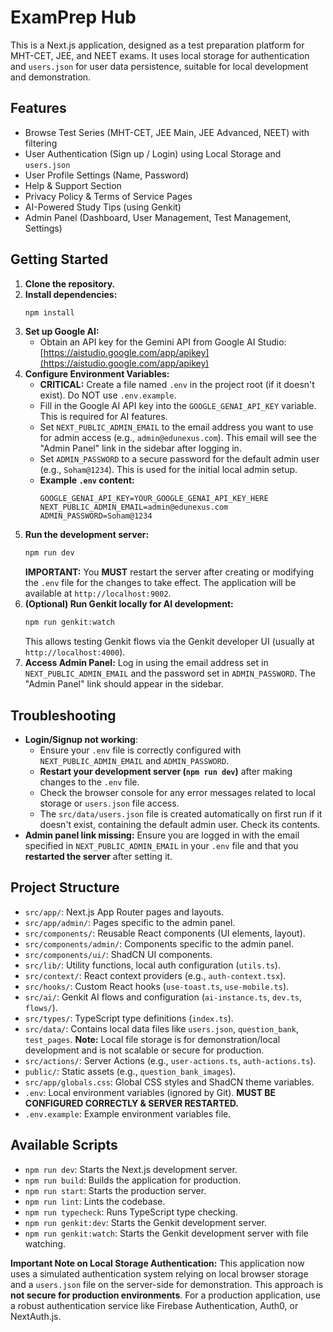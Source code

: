 # ExamPrep Hub

This is a Next.js application, designed as a test preparation platform for MHT-CET, JEE, and NEET exams.
It uses local storage for authentication and `users.json` for user data persistence, suitable for local development and demonstration.

## Features

*   Browse Test Series (MHT-CET, JEE Main, JEE Advanced, NEET) with filtering
*   User Authentication (Sign up / Login) using Local Storage and `users.json`
*   User Profile Settings (Name, Password)
*   Help & Support Section
*   Privacy Policy & Terms of Service Pages
*   AI-Powered Study Tips (using Genkit)
*   Admin Panel (Dashboard, User Management, Test Management, Settings)

## Getting Started

1.  **Clone the repository.**
2.  **Install dependencies:**
    ```bash
    npm install
    ```
3.  **Set up Google AI:**
    *   Obtain an API key for the Gemini API from Google AI Studio: [https://aistudio.google.com/app/apikey](https://aistudio.google.com/app/apikey)
4.  **Configure Environment Variables:**
    *   **CRITICAL:** Create a file named `.env` in the project root (if it doesn't exist). Do NOT use `.env.example`.
    *   Fill in the Google AI API key into the `GOOGLE_GENAI_API_KEY` variable. This is required for AI features.
    *   Set `NEXT_PUBLIC_ADMIN_EMAIL` to the email address you want to use for admin access (e.g., `admin@edunexus.com`). This email will see the "Admin Panel" link in the sidebar after logging in.
    *   Set `ADMIN_PASSWORD` to a secure password for the default admin user (e.g., `Soham@1234`). This is used for the initial local admin setup.
    *   **Example `.env` content:**
        ```
        GOOGLE_GENAI_API_KEY=YOUR_GOOGLE_GENAI_API_KEY_HERE
        NEXT_PUBLIC_ADMIN_EMAIL=admin@edunexus.com
        ADMIN_PASSWORD=Soham@1234
        ```
5.  **Run the development server:**
    ```bash
    npm run dev
    ```
    **IMPORTANT:** You **MUST** restart the server after creating or modifying the `.env` file for the changes to take effect.
    The application will be available at `http://localhost:9002`.
6.  **(Optional) Run Genkit locally for AI development:**
    ```bash
    npm run genkit:watch
    ```
    This allows testing Genkit flows via the Genkit developer UI (usually at `http://localhost:4000`).
7.  **Access Admin Panel:** Log in using the email address set in `NEXT_PUBLIC_ADMIN_EMAIL` and the password set in `ADMIN_PASSWORD`. The "Admin Panel" link should appear in the sidebar.

## Troubleshooting

*   **Login/Signup not working**:
    *   Ensure your `.env` file is correctly configured with `NEXT_PUBLIC_ADMIN_EMAIL` and `ADMIN_PASSWORD`.
    *   **Restart your development server (`npm run dev`)** after making changes to the `.env` file.
    *   Check the browser console for any error messages related to local storage or `users.json` file access.
    *   The `src/data/users.json` file is created automatically on first run if it doesn't exist, containing the default admin user. Check its contents.
*   **Admin panel link missing:** Ensure you are logged in with the email specified in `NEXT_PUBLIC_ADMIN_EMAIL` in your `.env` file and that you **restarted the server** after setting it.

## Project Structure

*   `src/app/`: Next.js App Router pages and layouts.
*   `src/app/admin/`: Pages specific to the admin panel.
*   `src/components/`: Reusable React components (UI elements, layout).
*   `src/components/admin/`: Components specific to the admin panel.
*   `src/components/ui/`: ShadCN UI components.
*   `src/lib/`: Utility functions, local auth configuration (`utils.ts`).
*   `src/context/`: React context providers (e.g., `auth-context.tsx`).
*   `src/hooks/`: Custom React hooks (`use-toast.ts`, `use-mobile.ts`).
*   `src/ai/`: Genkit AI flows and configuration (`ai-instance.ts`, `dev.ts`, `flows/`).
*   `src/types/`: TypeScript type definitions (`index.ts`).
*   `src/data/`: Contains local data files like `users.json`, `question_bank`, `test_pages`. **Note:** Local file storage is for demonstration/local development and is not scalable or secure for production.
*   `src/actions/`: Server Actions (e.g., `user-actions.ts`, `auth-actions.ts`).
*   `public/`: Static assets (e.g., `question_bank_images`).
*   `src/app/globals.css`: Global CSS styles and ShadCN theme variables.
*   `.env`: Local environment variables (ignored by Git). **MUST BE CONFIGURED CORRECTLY & SERVER RESTARTED.**
*   `.env.example`: Example environment variables file.

## Available Scripts

*   `npm run dev`: Starts the Next.js development server.
*   `npm run build`: Builds the application for production.
*   `npm run start`: Starts the production server.
*   `npm run lint`: Lints the codebase.
*   `npm run typecheck`: Runs TypeScript type checking.
*   `npm run genkit:dev`: Starts the Genkit development server.
*   `npm run genkit:watch`: Starts the Genkit development server with file watching.

**Important Note on Local Storage Authentication:**
This application now uses a simulated authentication system relying on local browser storage and a `users.json` file on the server-side for demonstration. This approach is **not secure for production environments**. For a production application, use a robust authentication service like Firebase Authentication, Auth0, or NextAuth.js.
